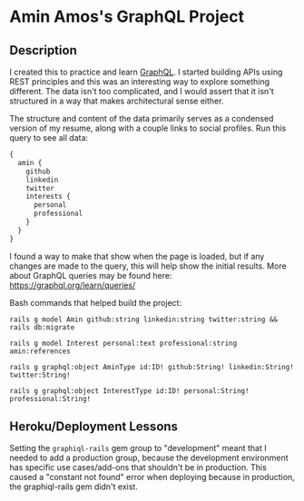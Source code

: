 # Amin Amos's GraphQL Project

## Description
I created this to practice and learn [GraphQL](https://graphql.org/). I started building APIs using REST principles and this was an interesting way to explore something different. The data isn't too complicated, and I would assert that it isn't structured in a way that makes architectural sense either.

The structure and content of the data primarily serves as a condensed version of my resume, along with a couple links to social profiles. Run this query to see all data:

```graphql
{
  amin {
    github
    linkedin
    twitter
    interests {
      personal
      professional
    }
  }
}
```

I found a way to make that show when the page is loaded, but if any changes are made to the query, this will help show the initial results. More about GraphQL queries may be found here: https://graphql.org/learn/queries/

Bash commands that helped build the project:

```
rails g model Amin github:string linkedin:string twitter:string && rails db:migrate

rails g model Interest personal:text professional:string amin:references

rails g graphql:object AminType id:ID! github:String! linkedin:String! twitter:String!

rails g graphql:object InterestType id:ID! personal:String! professional:String!
```

## Heroku/Deployment Lessons
Setting the ```graphiql-rails``` gem group to "development" meant that I needed to add a production group, because the development environment has specific use cases/add-ons that shouldn't be in production. This caused a "constant not found" error when deploying because in production, the graphiql-rails gem didn't exist. 